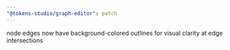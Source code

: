 ```yaml
---
"@tokens-studio/graph-editor": patch
---
```


node edges now have background-colored outlines for visual clarity at edge intersections
